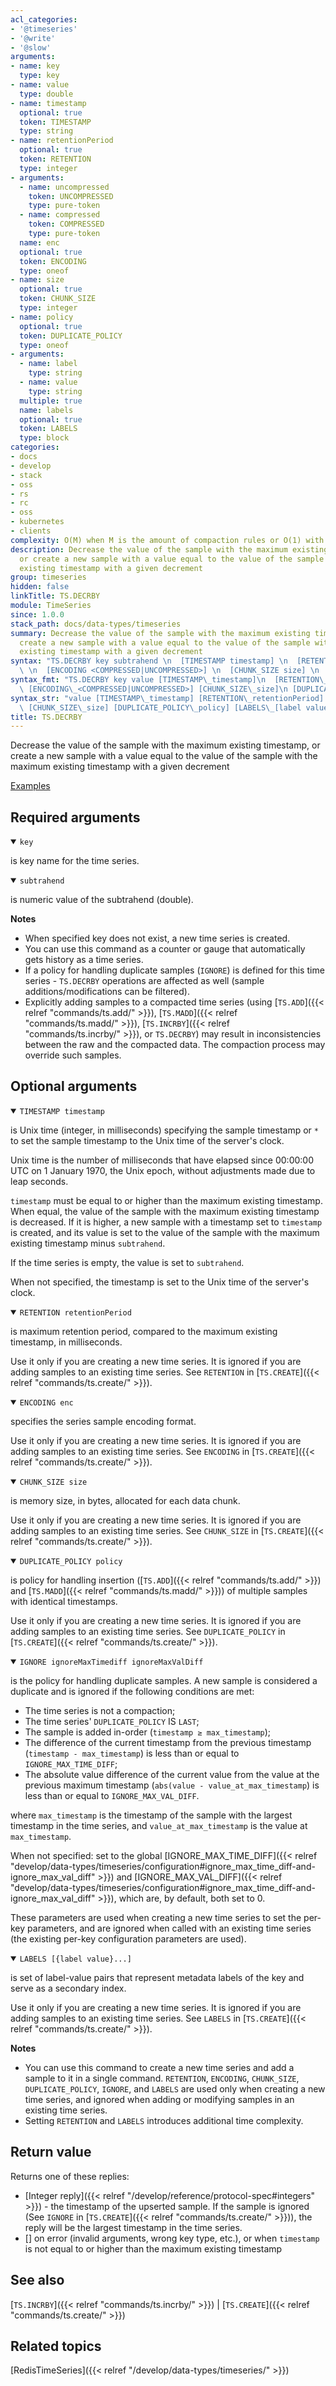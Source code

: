 ```yaml
---
acl_categories:
- '@timeseries'
- '@write'
- '@slow'
arguments:
- name: key
  type: key
- name: value
  type: double
- name: timestamp
  optional: true
  token: TIMESTAMP
  type: string
- name: retentionPeriod
  optional: true
  token: RETENTION
  type: integer
- arguments:
  - name: uncompressed
    token: UNCOMPRESSED
    type: pure-token
  - name: compressed
    token: COMPRESSED
    type: pure-token
  name: enc
  optional: true
  token: ENCODING
  type: oneof
- name: size
  optional: true
  token: CHUNK_SIZE
  type: integer
- name: policy
  optional: true
  token: DUPLICATE_POLICY
  type: oneof
- arguments:
  - name: label
    type: string
  - name: value
    type: string
  multiple: true
  name: labels
  optional: true
  token: LABELS
  type: block
categories:
- docs
- develop
- stack
- oss
- rs
- rc
- oss
- kubernetes
- clients
complexity: O(M) when M is the amount of compaction rules or O(1) with no compaction
description: Decrease the value of the sample with the maximum existing timestamp,
  or create a new sample with a value equal to the value of the sample with the maximum
  existing timestamp with a given decrement
group: timeseries
hidden: false
linkTitle: TS.DECRBY
module: TimeSeries
since: 1.0.0
stack_path: docs/data-types/timeseries
summary: Decrease the value of the sample with the maximum existing timestamp, or
  create a new sample with a value equal to the value of the sample with the maximum
  existing timestamp with a given decrement
syntax: "TS.DECRBY key subtrahend \n  [TIMESTAMP timestamp] \n  [RETENTION retentionPeriod]\
  \ \n  [ENCODING <COMPRESSED|UNCOMPRESSED>] \n  [CHUNK_SIZE size] \n  [DUPLICATE_POLICY policy] \n  [IGNORE ignoreMaxTimediff ignoreMaxValDiff]\ \ \n\ \ [LABELS [label value ...]]\n"
syntax_fmt: "TS.DECRBY key value [TIMESTAMP\_timestamp]\n  [RETENTION\_retentionPeriod]\
  \ [ENCODING\_<COMPRESSED|UNCOMPRESSED>] [CHUNK_SIZE\_size]\n [DUPLICATE_POLICY\_policy] [LABELS\_[label value ...]]"
syntax_str: "value [TIMESTAMP\_timestamp] [RETENTION\_retentionPeriod] [ENCODING\_<COMPRESSED|UNCOMPRESSED>]\
  \ [CHUNK_SIZE\_size] [DUPLICATE_POLICY\_policy] [LABELS\_[label value ...]]"
title: TS.DECRBY
---
```


Decrease the value of the sample with the maximum existing timestamp, or create a new sample with a value equal to the value of the sample with the maximum existing timestamp with a given decrement

[Examples](#examples)

## Required arguments

<details open><summary><code>key</code></summary> 

is key name for the time series.
</details>

<details open><summary><code>subtrahend</code></summary> 

is numeric value of the subtrahend (double).
</details>

<note><b>Notes</b>
- When specified key does not exist, a new time series is created.
- You can use this command as a counter or gauge that automatically gets history as a time series.
- If a policy for handling duplicate samples (`IGNORE`) is defined for this time series - `TS.DECRBY` operations are affected as well (sample additions/modifications can be filtered).
- Explicitly adding samples to a compacted time series (using [`TS.ADD`]({{< relref "commands/ts.add/" >}}), [`TS.MADD`]({{< relref "commands/ts.madd/" >}}), [`TS.INCRBY`]({{< relref "commands/ts.incrby/" >}}), or `TS.DECRBY`) may result in inconsistencies between the raw and the compacted data. The compaction process may override such samples.
</note>

## Optional arguments

<details open><summary><code>TIMESTAMP timestamp</code></summary> 

is Unix time (integer, in milliseconds) specifying the sample timestamp or `*` to set the sample timestamp to the Unix time of the server's clock.

Unix time is the number of milliseconds that have elapsed since 00:00:00 UTC on 1 January 1970, the Unix epoch, without adjustments made due to leap seconds.

`timestamp` must be equal to or higher than the maximum existing timestamp. When equal, the value of the sample with the maximum existing timestamp is decreased. If it is higher, a new sample with a timestamp set to `timestamp` is created, and its value is set to the value of the sample with the maximum existing timestamp minus `subtrahend`. 

If the time series is empty, the value is set to `subtrahend`.
  
When not specified, the timestamp is set to the Unix time of the server's clock.
</details>

<details open><summary><code>RETENTION retentionPeriod</code></summmary> 

is maximum retention period, compared to the maximum existing timestamp, in milliseconds.

Use it only if you are creating a new time series. It is ignored if you are adding samples to an existing time series. See `RETENTION` in [`TS.CREATE`]({{< relref "commands/ts.create/" >}}).
</details>

<details open><summary><code>ENCODING enc</code></summary> 

specifies the series sample encoding format.

Use it only if you are creating a new time series. It is ignored if you are adding samples to an existing time series. See `ENCODING` in [`TS.CREATE`]({{< relref "commands/ts.create/" >}}).
</details>

<details open><summary><code>CHUNK_SIZE size</code></summary> 

is memory size, in bytes, allocated for each data chunk.

Use it only if you are creating a new time series. It is ignored if you are adding samples to an existing time series. See `CHUNK_SIZE` in [`TS.CREATE`]({{< relref "commands/ts.create/" >}}).
</details>

<details open><summary><code>DUPLICATE_POLICY policy</code></summary>

is policy for handling insertion ([`TS.ADD`]({{< relref "commands/ts.add/" >}}) and [`TS.MADD`]({{< relref "commands/ts.madd/" >}})) of multiple samples with identical timestamps.

Use it only if you are creating a new time series. It is ignored if you are adding samples to an existing time series. See `DUPLICATE_POLICY` in [`TS.CREATE`]({{< relref "commands/ts.create/" >}}).
</details>

<details open><summary><code>IGNORE ignoreMaxTimediff ignoreMaxValDiff</code></summary> 

is the policy for handling duplicate samples. A new sample is considered a duplicate and is ignored if the following conditions are met:

  - The time series is not a compaction;
  - The time series' `DUPLICATE_POLICY` IS `LAST`;
  - The sample is added in-order (`timestamp ≥ max_timestamp`);
  - The difference of the current timestamp from the previous timestamp (`timestamp - max_timestamp`) is less than or equal to `IGNORE_MAX_TIME_DIFF`;
  - The absolute value difference of the current value from the value at the previous maximum timestamp (`abs(value - value_at_max_timestamp`) is less than or equal to `IGNORE_MAX_VAL_DIFF`.

where `max_timestamp` is the timestamp of the sample with the largest timestamp in the time series, and `value_at_max_timestamp` is the value at `max_timestamp`.

When not specified: set to the global [IGNORE_MAX_TIME_DIFF]({{< relref "develop/data-types/timeseries/configuration#ignore_max_time_diff-and-ignore_max_val_diff" >}}) and [IGNORE_MAX_VAL_DIFF]({{< relref "develop/data-types/timeseries/configuration#ignore_max_time_diff-and-ignore_max_val_diff" >}}), which are, by default, both set to 0.

These parameters are used when creating a new time series to set the per-key parameters, and are ignored when called with an existing time series (the existing per-key configuration parameters are used).
</details>

<details open><summary><code>LABELS [{label value}...]</code></summary> 

is set of label-value pairs that represent metadata labels of the key and serve as a secondary index.

Use it only if you are creating a new time series. It is ignored if you are adding samples to an existing time series. See `LABELS` in [`TS.CREATE`]({{< relref "commands/ts.create/" >}}).
</details>

<note><b>Notes</b>
- You can use this command to create a new time series and add a sample to it in a single command.
  `RETENTION`, `ENCODING`, `CHUNK_SIZE`, `DUPLICATE_POLICY`, `IGNORE`, and `LABELS` are used only when creating a new time series, and ignored when adding or modifying samples in an existing time series.
- Setting `RETENTION` and `LABELS` introduces additional time complexity.
</note>

## Return value

Returns one of these replies:

- [Integer reply]({{< relref "/develop/reference/protocol-spec#integers" >}}) - the timestamp of the upserted sample. If the sample is ignored (See `IGNORE` in [`TS.CREATE`]({{< relref "commands/ts.create/" >}})), the reply will be the largest timestamp in the time series.
- [] on error (invalid arguments, wrong key type, etc.), or when `timestamp` is not equal to or higher than the maximum existing timestamp

## See also

[`TS.INCRBY`]({{< relref "commands/ts.incrby/" >}}) | [`TS.CREATE`]({{< relref "commands/ts.create/" >}}) 

## Related topics

[RedisTimeSeries]({{< relref "/develop/data-types/timeseries/" >}})

